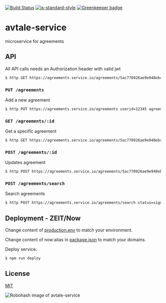 [![Build Status](https://travis-ci.org/telemark/avtale-service.svg?branch=master)](https://travis-ci.org/telemark/avtale-service)
[![js-standard-style](https://img.shields.io/badge/code%20style-standard-brightgreen.svg?style=flat)](https://github.com/feross/standard)
[![Greenkeeper badge](https://badges.greenkeeper.io/telemark/avtale-service.svg)](https://greenkeeper.io/)

# avtale-service

microservice for agreements

## API

All API calls needs an Authorization header with valid jwt

```bash
$ http GET https://agreements.service.io/agreements/5ac770926ae9e948ebc0bb47 'Authorization: Bearer <INSERT TOKEN>'
```

### ```PUT /agreements```

Add a new agreement

```bash
$ http PUT https://agreements.service.io/agreements userid=12345 agreementId=98765 'Authorization: Bearer <INSERT TOKEN>'
```

### ```GET /agreements/:id```

Get a specific agreement

```bash
$ http GET https://agreements.service.io/agreements/5ac770926ae9e948ebc0bb47 'Authorization: Bearer <INSERT TOKEN>'
```

### ```POST /agreements/:id```

Updates agreement

```bash
$ http POST https://agreements.service.io/agreements/5ac770926ae9e948ebc0bb47 status=signed 'Authorization: Bearer <INSERT TOKEN>'
```

### ```POST /agreements/search```

Search agreements

```bash
$ http POST https://agreements.service.io/agreements/search status=signed 'Authorization: Bearer <INSERT TOKEN>'
```

## Deployment - ZEIT/Now

Change content of [production.env](production.env) to match your environment.

Change content of now:alias in [package.json](package.json) to match your domains.

Deploy service.

```bash
$ npm run deploy
```

## License

[MIT](LICENSE)

![Robohash image of avtale-service](https://robots.kebabstudios.party/avtale-service.png "Robohash image of avtale-service")
